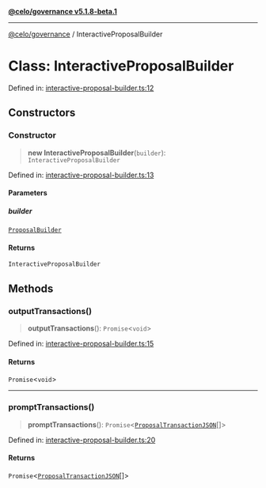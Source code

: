 [**@celo/governance v5.1.8-beta.1**](../README.md)

***

[@celo/governance](../README.md) / InteractiveProposalBuilder

# Class: InteractiveProposalBuilder

Defined in: [interactive-proposal-builder.ts:12](https://github.com/celo-org/developer-tooling/blob/master/packages/sdk/governance/src/interactive-proposal-builder.ts#L12)

## Constructors

### Constructor

> **new InteractiveProposalBuilder**(`builder`): `InteractiveProposalBuilder`

Defined in: [interactive-proposal-builder.ts:13](https://github.com/celo-org/developer-tooling/blob/master/packages/sdk/governance/src/interactive-proposal-builder.ts#L13)

#### Parameters

##### builder

[`ProposalBuilder`](ProposalBuilder.md)

#### Returns

`InteractiveProposalBuilder`

## Methods

### outputTransactions()

> **outputTransactions**(): `Promise`\<`void`\>

Defined in: [interactive-proposal-builder.ts:15](https://github.com/celo-org/developer-tooling/blob/master/packages/sdk/governance/src/interactive-proposal-builder.ts#L15)

#### Returns

`Promise`\<`void`\>

***

### promptTransactions()

> **promptTransactions**(): `Promise`\<[`ProposalTransactionJSON`](../interfaces/ProposalTransactionJSON.md)[]\>

Defined in: [interactive-proposal-builder.ts:20](https://github.com/celo-org/developer-tooling/blob/master/packages/sdk/governance/src/interactive-proposal-builder.ts#L20)

#### Returns

`Promise`\<[`ProposalTransactionJSON`](../interfaces/ProposalTransactionJSON.md)[]\>
